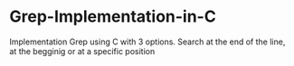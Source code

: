 # Grep-Implementation-in-C
Implementation Grep using C with 3 options. Search at the end of the line, at the begginig or at a specific position
